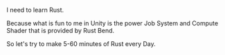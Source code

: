 I need to learn Rust. 

Because what is fun to me in Unity is the power Job System and Compute Shader that is provided by Rust Bend.

So let's try to make 5-60 minutes of Rust every Day.
